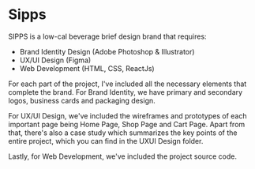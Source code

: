 # Sipps
SIPPS is a low-cal beverage brief design brand that requires:

- Brand Identity Design (Adobe Photoshop & Illustrator)
- UX/UI Design (Figma)
- Web Development (HTML, CSS, ReactJs)

For each part of the project, I've included all the necessary elements that complete the brand. For Brand Identity, we have primary and secondary logos, business cards and packaging design. 

For UX/UI Design, we've included the wireframes and prototypes of each important page being Home Page, Shop Page and Cart Page. Apart from that, there's also a case study which summarizes the key points of the entire project, which you can find in the UXUI Design folder.

Lastly, for Web Development, we've included the project source code.

  
